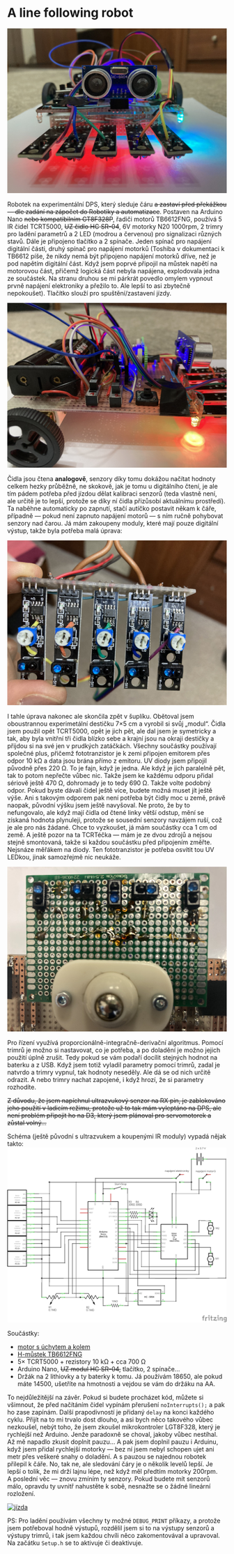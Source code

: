 # A line following robot

![robot](IMG_0188.jpg)

Robotek na experimentální DPS, který sleduje čáru <del>a zastaví před překážkou &mdash; dle zadání na zápočet do Robotiky a automatizace</del>. Postaven na Arduino Nano <del>nebo kompatibilním GT8F328P</del>, řadiči motorů TB6612FNG, používá 5 IR čidel TCRT5000, <del>UZ čidlo HC SR-04</del>, 6V motorky N20 1000rpm, 2 trimry pro ladění parametrů a 2 LED (modrou a červenou) pro signalizaci různých stavů. Dále je připojeno tlačítko a 2 spínače. Jeden spínač pro napájení digitální části, druhý spínač pro napájení motorků (Toshiba v dokumentaci k TB6612 píše, že nikdy nemá být připojeno napájení motorků dříve, než je pod napětím digitální část. Když jsem poprvé připojil na můstek napětí na motorovou část, přičemž logická část nebyla napájena, explodovala jedna ze součástek. Na stranu druhou se mi párkrát povedlo omylem vypnout prvně napájení elektroniky a přežilo to. Ale lepší to asi zbytečně nepokoušet). Tlačítko slouží pro spuštění/zastavení jízdy.

![tlačítka](IMG_0190.jpg)

Čidla jsou čtena <strong>analogově</strong>, senzory díky tomu dokážou načítat hodnoty celkem hezky průběžně, ne skokově, jak je tomu u digitálního čtení, je ale tím pádem potřeba před jízdou dělat kalibraci senzorů (teda vlastně není, ale určitě je to lepší, protože se díky ní čidla přizůsobí aktuálnímu prostředí). Ta naběhne automaticky po zapnutí, stačí autíčko postavit někam k&nbsp;čáře, případně &mdash; pokud není zapnuto napájení motorů &mdash; s ním ručně pohybovat senzory nad čarou. Já mám zakoupeny moduly, které mají pouze digitální výstup, takže byla potřeba malá úprava:

![analog data](analog-out.jpg)

I tahle úprava nakonec ale skončila zpět v šuplíku. Obětoval jsem oboustrannou experimetální destičku 7&times;5 cm a vyrobil si svůj &bdquo;modul&ldquo;. Čidla jsem použil opět TCRT5000, opět je jich pět, ale dal jsem je symetricky a tak, aby byla vnitřní tři čidla blízko sebe a krajní jsou na okraji destičky a přijdou si na své jen v prudkých zatáčkách. Všechny součástky používají společné plus, přičemž fototranzistor je k zemi připojen emitorem přes odpor 10 k&ohm; a data jsou brána přímo z emitoru. UV diody jsem připojil původně přes 220 &ohm;. To je fajn, když je jedna. Ale když je jich paralelně pět, tak to potom nepřečte vůbec nic. Takže jsem ke každému odporu přidal sériově ještě 470 &ohm;, dohromady je to tedy 690 &ohm;. Takže volte podobný odpor. Pokud byste dávali čidel ještě více, budete možná muset jít ještě výše. Ani s takovým odporem pak není potřeba být čidly moc u země, právě naopak, původní výšku jsem ještě navyšoval. Ne proto, že by to nefungovalo, ale když mají čidla od čtené linky větší odstup, mění se získaná hodnota plynuleji, protože se sousední senzory navzájem ruší, což je ale pro nás žádané. Chce to vyzkoušet, já mám součástky cca 1&nbsp;cm od země. A ještě pozor na ta TCRTéčka &mdash; mám je ze dvou zdrojů a nejsou stejně smontovaná, takže si každou součástku před připojením změřte. Nejsnáze měřákem na diody. Ten fototranzistor je potřeba osvítit tou UV LEDkou, jinak samozřejmě nic neukáže.

![TCRT5000](IMG_0260.jpg)

Pro řízení využívá proporcionálně-integračně-derivační algoritmus. Pomocí trimrů je možno si nastavovat, co je potřeba, a&nbsp;po doladění je možno jejich použití úplně zrušit. Tedy pokud se vám podaří docílit stejných hodnot na baterku a z USB. Když jsem totiž vyladil parametry pomocí trimrů, zadal je natvrdo a trimry vypnul, tak hodnoty neseděly. Ale dá se od nich určitě odrazit. A nebo trimry nachat zapojené, i když hrozí, že si parametry rozhodíte. 

<del>Z důvodu, že jsem napíchnul ultrazvukový senzor na RX pin, je zablokováno jeho použití v ladicím režimu, protože už to tak mám vyleptáno na DPS, ale není problém připojit ho na D3, který jsem plánoval pro servomotorek a zůstal volný...</del>

Schéma (ještě původní s ultrazvukem a koupenými IR moduly) vypadá nějak takto:
![schéma](auticko_schema.png)

Součástky:

<ul>
<li><a href="https://www.aliexpress.com/item/1005002524993718.html">motor s úchytem a kolem</a></li>
<li><a href="https://www.aliexpress.com/item/32465698640.html">H-můstek TB6612FNG</a></li>
<li>5&times; TCRT5000 + rezistory 10 k&ohm; + cca 700 &ohm;</li>
<li>Arduino Nano, <del>UZ modul HC SR-04,</del> tlačítko, 2 spínače&hellip;</li>
<li>Držák na 2 lithiovky a ty baterky k tomu. Já používám 18650, ale pokud máte 14500, ušetříte na hmotnosti a vejdou se vám do držáku na AA.</li>
</ul>

To nejdůležitější na závěr. Pokud si budete procházet kód, můžete si všimnout, že před načítáním čidel vypínám přerušení <code>noInterrupts();</code> a pak ho zase zapínám. Další prapodivností je přidaný <code>delay</code> na konci každého cyklu. Přijít na to mi trvalo dost dlouho, a asi bych něco takového vůbec nezkoušel, nebýt toho, že jsem zkoušel mikrokontroler LGT8F328, který je rychlejší než Arduino. Jenže paradoxně se choval, jakoby vůbec nestíhal. Až mě napadlo zkusit doplnit pauzu&hellip; A&nbsp;pak jsem doplnil pauzu i Arduinu, když jsem přidal rychlejší motorky &mdash; bez ní jsem nebyl schopen ujet ani metr přes veškeré snahy o doladění. A&nbsp;s&nbsp;pauzou se najednou robotek přilepil k&nbsp;čáře. No, tak ne, ale sledování čáry je o několik levelů lepší. Je lepší o tolik, že mi drží lajnu lépe, než když měl předtím motorky 200rpm. A&nbsp;poslední věc &mdash; znovu zmíním ty senzory. Pokud budete mít senzorů málo, opravdu ty uvnitř nahustěte k sobě, nesnažte se o žádné lineární rozložení.

[![jízda](https://img.youtube.com/vi/TjHjLK-f2Oc/0.jpg)](https://www.youtube.com/watch?v=TjHjLK-f2Oc)

PS: Pro ladění používám všechny ty možné <code>DEBUG_PRINT</code> příkazy, a protože jsem potřeboval hodně výstupů, rozdělil jsem si to na výstupy senzorů a výstupy trimrů, i tak jsem každou chvíli něco zakomentovával a upravoval. Na začátku <code>Setup.h</code> se to aktivuje či deaktivuje.
